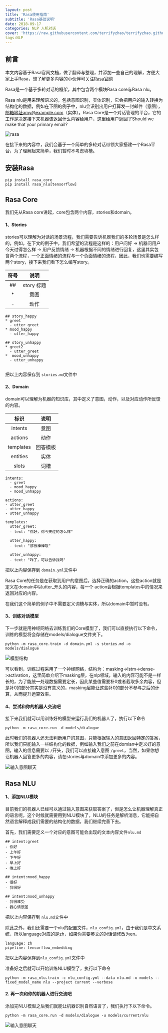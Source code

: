 ```yaml
---
layout: post
title: 'Rasa使用指南'
subtitle: 'Rasa基础说明'
date: 2018-09-17
categories: NLP 人机对话
cover: 'https://raw.githubusercontent.com/terrifyzhao/terrifyzhao.github.io/master/assets/img/2018-06-15-PCA%E4%B8%BB%E6%88%90%E5%88%86%E5%88%86%E6%9E%90/cover.jpeg'
tags:NLP
---
```


## 前言

本文内容基于Rasa官网文档，做了翻译与整理，并添加一些自己的理解，方便大家上手Rasa，想了解更多内容的小伙伴可关注[Rasa官网](https://rasa.com/docs/getting-started/overview/)

Rasa是一个基于多轮对话的框架，其中包含两个模块Rasa core与Rasa nlu。

Rasa nlu是用来理解语义的，包括意图识别，实体识别，它会把用户的输入转换为结构化的数据，例如在下图的例子中，nlu会识别出用户打算发一封邮件（意图），邮箱地址amy@example.com（实体）。Rasa Core是一个对话管理的平台，它的工作是决定接下来机器该返回什么内容给用户，这里给用户返回了Should we make that your primary email?

![rasa](https://rasa.com/docs/getting-started/_static/images/rasa_stack_explained.png)

在接下来的内容中，我们会基于一个简单的多轮对话带领大家搭建一个Rasa平台，为了理解起来简单，我们暂时不考虑填槽。


## 安装Rasa

```
pip install rasa_core
pip install rasa_nlu[tensorflow]
```


## Rasa Core

我们先从Rasa core讲起，core包含两个内容，stories和domain。

#### 1、Stories

stories可以理解为对话的场景流程，我们需要告诉机器我们的多轮场景是怎么样的，例如，在下文的例子中，我们希望的流程是这样的：用户问好 -> 机器问用户今天过得怎么样 -> 用户反馈情绪 -> 机器根据不同的情绪进行回复，这里其实包含两个流程，一个正面情绪的流程与一个负面情绪的流程，因此，我们也需要编写两个story，接下来我们看下怎么编写story。

符号|说明|
:---:|:---:
\##|story 标题|
*|意图
-|动作

```
## story_happy
* greet
  - utter_greet
* mood_happy
  - utter_happy

## story_unhappy
* greet2
  - utter_greet
*  mood_unhappy
  - utter_unhappy
   
```

把以上内容保存到 `stories.md`文件中

#### 2、Domain

domain可以理解为机器的知识库，其中定义了意图，动作，以及对应动作所反馈的内容。


标识|说明
:---:|:---:
intents|意图
actions|动作
templates|回答模板
entities|实体
slots|词槽

```
intents:
  - greet
  - mood_happy
  - mood_unhappy

actions:
- utter_greet
- utter_happy
- utter_unhappy

templates:
  utter_greet:
  - text: "你好，你今天过的怎么样"

  utter_happy:
  - text: "那很棒棒哦"

  utter_unhappy:
  - text: "咋了，可以告诉我吗"

```
把以上内容保存到 `domain.yml`文件中

Rasa Core的任务是在获取到用户的意图后，选择正确的action，这些action就是定义在domain中以utter_开头的内容，每一个 action会根据templates中的情况来返回对应的内容。

在我们这个简单的例子中不需要定义词槽与实体，所以domain中暂时没有。

#### 3、训练对话模型

下一步就是用神经网络去训练我们的Core模型了，我们可以直接执行以下命令，训练的模型将会存储在models/dialogue文件夹下。

```
python -m rasa_core.train -d domain.yml -s stories.md -o models/dialogue
```

![模型结构](https://raw.githubusercontent.com/terrifyzhao/terrifyzhao.github.io/master/assets/img/2018-09-17-Rasa%E4%BD%BF%E7%94%A8%E6%8C%87%E5%8D%9701/rasa1.jpg)

可以看到，训练过程采用了一个神经网络，结构为：masking->lstm->dense->activation，这里简单介绍下masking层，在nlp领域，输入的内容可能不是一样长的，为了能统一处理数据需要定长，因此某些值需要补0或者截取多余内容，但是补0的部分其实是没有意义的，masking层能让这些补0的部分不参与之后的计算，从而提升运算效率。

#### 4、尝试和你的机器人交流吧

接下来我们就可以用训练好的模型来运行我们的机器人了，执行以下命令

```
python -m rasa_core.run -d models/dialogue
```

此时我们的机器人还无法判断用户的意图，只能根据输入的意图返回特定的答案，所以我们只能输入一些结构化的数据，例如输入我们之前在domian中定义好的意图，输入的信息需要以 `/`开头，我们可以直接输入意图 `/greet`，当然，如果你想让机器人回答更多的内容，请在stories与domain中添加更多的内容。

![输入意图聊天](https://raw.githubusercontent.com/terrifyzhao/terrifyzhao.github.io/master/assets/img/2018-09-17-Rasa%E4%BD%BF%E7%94%A8%E6%8C%87%E5%8D%9701/rasa2.png)

## Rasa NLU

#### 1、添加NLU模块

目前我们的机器人已经可以通过输入意图来获取答案了，但是怎么让机器理解真正的语言呢，这个时候就需要用到NLU模块了，NLU的任务是解析消息，它能把自然语言解释成我们需要的结构化的数据，我们继续完善下去。

首先，我们需要定义一个对应的意图可能会出现的文本内容文件`nlu.md`

```
## intent:greet
- 你好
- 上午好
- 下午好
- 早上好
- 晚上好

## intent:mood_happy
- 很好
- 我很好

## intent:mood_unhappy
- 我很难受
- 我心情很差
```
把以上内容保存到 `nlu.md`文件中


除此之外，我们还需要一个nlu的配置文件，`nlu_config.yml`，由于我们是中文系统，所以language对应的是zh，如果你需要英文的对话请修改为en。

```
language: zh
pipeline: tensorflow_embedding
```
把以上内容保存到`nlu_config.yml`文件中

准备好之后就可以开始训练NLU模型了，执行以下命令

```
python -m rasa_nlu.train -c nlu_config.yml --data nlu.md -o models --fixed_model_name nlu --project current --verbose
```

#### 2. 再一次和你的机器人进行交流吧

添加完NLU模型之后我们就能让机器识别自然语言了，我们执行下以下命令。

```
python -m rasa_core.run -d models/dialogue -u models/current/nlu
```

![输入意图聊天](https://raw.githubusercontent.com/terrifyzhao/terrifyzhao.github.io/master/assets/img/2018-09-17-Rasa%E4%BD%BF%E7%94%A8%E6%8C%87%E5%8D%9701/rasa3.png)
